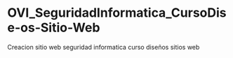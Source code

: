 # OVI_SeguridadInformatica_CursoDise-os-Sitio-Web
Creacion sitio web seguridad informatica curso diseños sitios web
